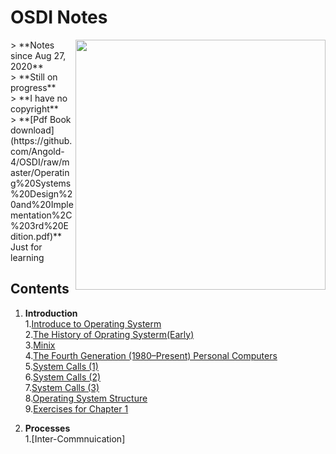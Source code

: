 # OSDI Notes
<img src="Chapter/Sources/TitleOSDI.png" align="right" weight="300" height="400"/>
>  **Notes since Aug 27, 2020**<br>
>  **Still on progress** <br>
>  **I have no copyright**<br>
>  **[Pdf Book download](https://github.com/Angold-4/OSDI/raw/master/Operating%20Systems%20Design%20and%20Implementation%2C%203rd%20Edition.pdf)** Just for learning

## Contents
1. __Introduction__<br>
    1.[Introduce to Operating Systerm](https://github.com/Angold-4/OSDI/blob/master/Chapter/Chapter1/1OS.md)<br>
    2.[The History of Oprating Systerm(Early)](https://github.com/Angold-4/OSDI/blob/master/Chapter/Chapter1/2HSE.md)<br>
    3.[Minix](https://github.com/Angold-4/OSDI/blob/master/Chapter/Chapter1/3MINIX.md)<br>
    4.[The Fourth Generation (1980–Present) Personal Computers](https://github.com/Angold-4/OSDI/blob/master/Chapter/Chapter1/4MCOS.md)<br>
    5.[System Calls (1)](https://github.com/Angold-4/OSDI/blob/master/Chapter/Chapter1/5Syscall-1.md)<br>
    6.[System Calls (2)](https://github.com/Angold-4/OSDI/blob/master/Chapter/Chapter1/6Syscall-2.md)<br>
    7.[System Calls (3)](https://github.com/Angold-4/OSDI/blob/master/Chapter/Chapter1/7Syscall-3.md)<br>
    8.[Operating System Structure](https://github.com/Angold-4/OSDI/blob/master/Chapter/Chapter1/8OStruc.md)<br>
    9.[Exercises for Chapter 1](https://github.com/Angold-4/OSDI/blob/master/Chapter/Chapter1/9Exercises.md)<br>

2. __Processes__<br>
    1.[Inter-Commnuication]





